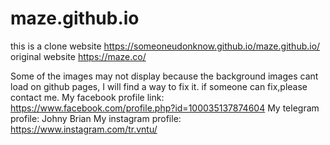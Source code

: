 # maze.github.io
this is a clone website
https://someoneudonknow.github.io/maze.github.io/
original website
https://maze.co/

Some of the images may not display because the background images cant load on github pages, I will find a way to fix it.
if someone can fix,please contact me.
 My facebook profile link: https://www.facebook.com/profile.php?id=100035137874604
 My telegram profile: Johny Brian
 My instagram profile: https://www.instagram.com/tr.vntu/
